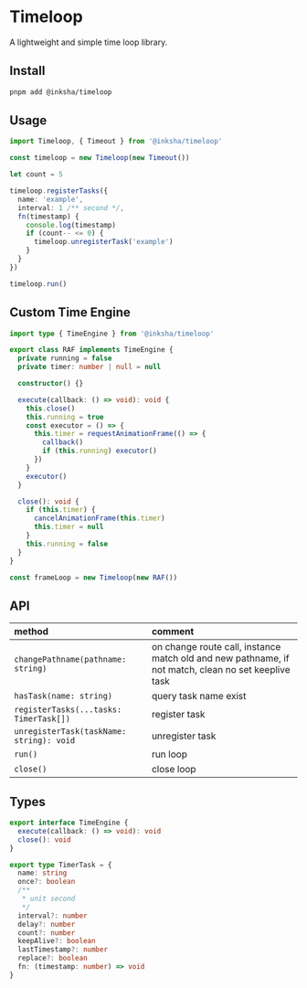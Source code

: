 # Timeloop

A lightweight and simple time loop library.

## Install

```bash
pnpm add @inksha/timeloop
```

## Usage

```typescript
import Timeloop, { Timeout } from '@inksha/timeloop'

const timeloop = new Timeloop(new Timeout())

let count = 5

timeloop.registerTasks({
  name: 'example',
  interval: 1 /** second */,
  fn(timestamp) {
    console.log(timestamp)
    if (count-- <= 0) {
      timeloop.unregisterTask('example')
    }
  }
})

timeloop.run()
```

## Custom Time Engine

```typescript
import type { TimeEngine } from '@inksha/timeloop'

export class RAF implements TimeEngine {
  private running = false
  private timer: number | null = null

  constructor() {}

  execute(callback: () => void): void {
    this.close()
    this.running = true
    const executor = () => {
      this.timer = requestAnimationFrame(() => {
        callback()
        if (this.running) executor()
      })
    }
    executor()
  }

  close(): void {
    if (this.timer) {
      cancelAnimationFrame(this.timer)
      this.timer = null
    }
    this.running = false
  }
}

const frameLoop = new Timeloop(new RAF())

```

## API

| method | comment |
| :-- | :-- |
| `changePathname(pathname: string)`  | on change route call, instance match old and new pathname, if not match, clean no set keeplive task |
| `hasTask(name: string)`  | query task name exist |
| `registerTasks(...tasks: TimerTask[])`  | register task |
| `unregisterTask(taskName: string): void`  | unregister task |
| `run()`  | run loop |
| `close()`  | close loop |

## Types

```typescript
export interface TimeEngine {
  execute(callback: () => void): void
  close(): void
}

export type TimerTask = {
  name: string
  once?: boolean
  /**
   * unit second
   */
  interval?: number
  delay?: number
  count?: number
  keepAlive?: boolean
  lastTimestamp?: number
  replace?: boolean
  fn: (timestamp: number) => void
}
```
